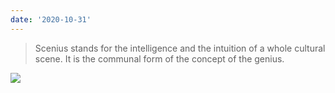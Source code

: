 ```yaml
---
date: '2020-10-31'
---
```


> Scenius stands for the intelligence and the intuition of a whole cultural scene. It is the communal form of the concept of the genius.

![](/images/scenius/scenius-austin-kleon.jpg)
